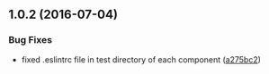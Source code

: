 <a name="1.0.2"></a>
## 1.0.2 (2016-07-04)


### Bug Fixes

* fixed .eslintrc file in test directory of each component ([a275bc2](https://aui-team-bot/https://bitbucket.org/atlassian/atlaskit/commits/a275bc2))



